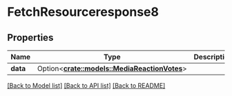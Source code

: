 # FetchResourceresponse8

## Properties

Name | Type | Description | Notes
------------ | ------------- | ------------- | -------------
**data** | Option<[**crate::models::MediaReactionVotes**](mediaReactionVotes.md)> |  | [optional]

[[Back to Model list]](../README.md#documentation-for-models) [[Back to API list]](../README.md#documentation-for-api-endpoints) [[Back to README]](../README.md)


